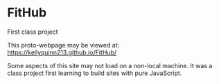 # FitHub
First class project

This proto-webpage may be viewed at:  https://kellyquinn213.github.io/FitHub/

Some aspects of this site may not load on a non-local machine. It was a class project first learning to build sites with pure JavaScript.
